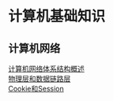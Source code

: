 
计算机基础知识<br>
===
计算机网络<br>
---
[计算机网络体系结构概述](https://github.com/zhuqianqian1996/CS-Master-Note/blob/%E8%AE%A1%E7%AE%97%E6%9C%BA%E7%BD%91%E7%BB%9C/%E8%AE%A1%E7%AE%97%E6%9C%BA%E7%BD%91%E7%BB%9C%E4%BD%93%E7%B3%BB%E7%BB%93%E6%9E%84%E6%A6%82%E8%BF%B0.md)<br>
[物理层和数据链路层](https://github.com/zhuqianqian1996/CS-Master-Note/blob/%E8%AE%A1%E7%AE%97%E6%9C%BA%E7%BD%91%E7%BB%9C/%E7%89%A9%E7%90%86%E5%B1%82%E5%92%8C%E6%95%B0%E6%8D%AE%E9%93%BE%E8%B7%AF%E5%B1%82.md)  
[Cookie和Session](https://github.com/zhuqianqian1996/CS-Master-Note/blob/%E8%AE%A1%E7%AE%97%E6%9C%BA%E7%BD%91%E7%BB%9C/%E8%81%8A%E4%B8%80%E8%81%8ACookie%E5%92%8CSession.md "Cookie and Session")  


